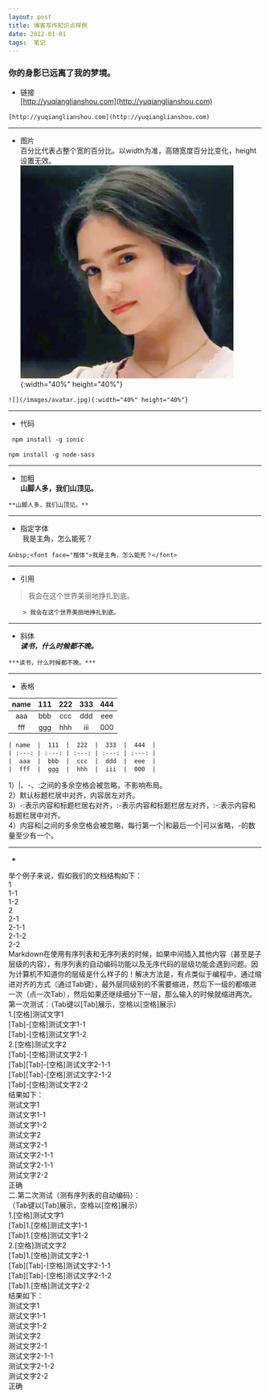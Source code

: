 ```yaml
---
layout: post  
title: 博客写作知识点样例 
date: 2012-01-01  
tags:  笔记
---
```

### 你的身影已远离了我的梦境。  
 
+ 链接  
[http://yuqianglianshou.com](http://yuqianglianshou.com) 
```
[http://yuqianglianshou.com](http://yuqianglianshou.com) 
```
---

+ 图片  
百分比代表占整个宽的百分比。以width为准，高随宽度百分比变化，height设置无效。  
![美图](/images/avatar.jpg){:width="40%" height="40%"}   
```
![](/images/avatar.jpg){:width="40%" height="40%"}   
```
---

- 代码   
```
 npm install -g ionic  
```

```
npm install -g node-sass 
```
---

* 加粗  
**山脚人多，我们山顶见。**
```
**山脚人多，我们山顶见。**
```
---

+ 指定字体  
&nbsp;<font face="楷体">我是主角，怎么能死？</font>
```
&nbsp;<font face="楷体">我是主角，怎么能死？</font>
```
---

+ 引用  
>  我会在这个世界美丽地挣扎到底。  

```
    > 我会在这个世界美丽地挣扎到底。
```
---

+ 斜体  
***读书，什么时候都不晚。***
```
***读书，什么时候都不晚。***
```
---

* 表格  

| name  |  111  |  222  |  333  |  444  |
| :---: | :---: | :---: | :---: | :---: |
|  aaa  |  bbb  |  ccc  |  ddd  |  eee  |
|  fff  |  ggg  |  hhh  |  iii  |  000  |

```
| name  |  111  |  222  |  333  |  444  |
| :---: | :---: | :---: | :---: | :---: |
|  aaa  |  bbb  |  ccc  |  ddd  |  eee  |
|  fff  |  ggg  |  hhh  |  iii  |  000  |
```
1）|、-、:之间的多余空格会被忽略，不影响布局。  
2）默认标题栏居中对齐，内容居左对齐。  
3）-:表示内容和标题栏居右对齐，:-表示内容和标题栏居左对齐，:-:表示内容和标题栏居中对齐。  
4）内容和|之间的多余空格会被忽略，每行第一个|和最后一个|可以省略，-的数量至少有一个。 

---
+ 
举个例子来说，假如我们的文档结构如下：  
1   
1-1   
1-2  
2  
2-1  
2-1-1  
2-1-2  
2-2    
Markdown在使用有序列表和无序列表的时候，如果中间插入其他内容（甚至是子层级的内容），有序列表的自动编码功能以及无序代码的层级功能会遇到问题。因为计算机不知道你的层级是什么样子的！解决方法是，有点类似于编程中，通过缩进对齐的方式（通过Tab键），最外层同级别的不需要缩进，然后下一级的都缩进一次（点一次Tab），然后如果还继续细分下一层，那么输入的时候就缩进两次。 第一次测试：（Tab键以[Tab]展示，空格以[空格]展示）  
1.[空格]测试文字1   
[Tab]-[空格]测试文字1-1  
[Tab]-[空格]测试文字1-2   
2.[空格]测试文字2   
[Tab]-[空格]测试文字2-1  
[Tab][Tab]-[空格]测试文字2-1-1  
[Tab][Tab]-[空格]测试文字2-1-2   
[Tab]-[空格]测试文字2-2   
结果如下：  
测试文字1  
测试文字1-1  
测试文字1-2  
测试文字2  
测试文字2-1  
测试文字2-1-1  
测试文字2-1-1  
测试文字2-2  
正确  
二.第二次测试（测有序列表的自动编码）：  
（Tab键以[Tab]展示，空格以[空格]展示）  
1.[空格]测试文字1  
[Tab]1.[空格]测试文字1-1  
[Tab]1.[空格]测试文字1-2  
2.[空格]测试文字2  
[Tab]1.[空格]测试文字2-1  
[Tab][Tab]-[空格]测试文字2-1-1  
[Tab][Tab]-[空格]测试文字2-1-2  
[Tab]1.[空格]测试文字2-2    
结果如下：  
测试文字1  
测试文字1-1  
测试文字1-2  
测试文字2  
测试文字2-1  
测试文字2-1-1  
测试文字2-1-2  
测试文字2-2  
正确

<br/> 
<br/> 
<br/> 
<br/> 
<br/> 